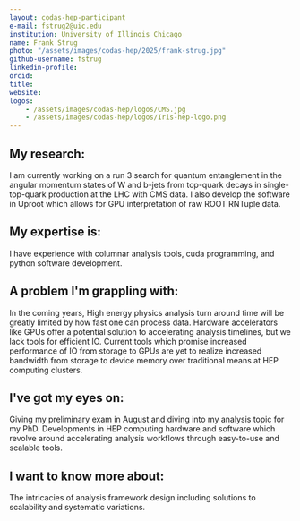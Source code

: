 ```yaml
---
layout: codas-hep-participant
e-mail: fstrug2@uic.edu
institution: University of Illinois Chicago
name: Frank Strug
photo: "/assets/images/codas-hep/2025/frank-strug.jpg"
github-username: fstrug
linkedin-profile: 
orcid:
title:
website:
logos:
    - /assets/images/codas-hep/logos/CMS.jpg
    - /assets/images/codas-hep/logos/Iris-hep-logo.png
---
```


## My research:
I am currently working on a run 3 search for quantum entanglement in the angular momentum states of W and b-jets from top-quark decays in single-top-quark production at the LHC with CMS data. I also develop the software in Uproot which allows for GPU interpretation of raw ROOT RNTuple data.

## My expertise is:
I have experience with columnar analysis tools, cuda programming, and python software development.  

## A problem I'm grappling with:
In the coming years, High energy physics analysis turn around time will be greatly limited by how fast one can process data. Hardware accelerators like GPUs offer a potential solution to accelerating analysis timelines, but we lack tools for efficient IO. Current tools which promise increased performance of IO from storage to GPUs are yet to realize increased bandwidth from storage to device memory over traditional means at HEP computing clusters.

## I've got my eyes on:
Giving my preliminary exam in August and diving into my analysis topic for my PhD. Developments in HEP computing hardware and software which revolve around accelerating analysis workflows through easy-to-use and scalable tools.

## I want to know more about:
The intricacies of analysis framework design including solutions to scalability and systematic variations.
